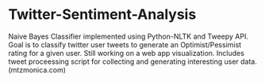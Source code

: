 # Twitter-Sentiment-Analysis


Naive Bayes Classifier implemented using Python-NLTK and Tweepy API. Goal is to classify twitter user tweets to generate an Optimist/Pessimist rating for a given user. Still working on a web app visualization. 
Includes tweet proceessing script for collecting and generating interesting user data.
(mtzmonica.com)
